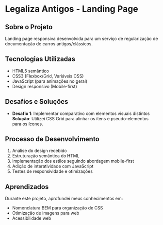 # Legaliza Antigos - Landing Page

## Sobre o Projeto
Landing page responsiva desenvolvida para um serviço de regularização de documentação de carros antigos/clássicos.

## Tecnologias Utilizadas
- HTML5 semântico
- CSS3 (Flexbox/Grid, Variáveis CSS)
- JavaScript (para animações no geral)
- Design responsivo (Mobile-first)

## Desafios e Soluções
- **Desafio 1**: Implementar comparativo com elementos visuais distintos
  **Solução**: Utilizei CSS Grid para alinhar os itens e pseudo-elementos para os ícones.

## Processo de Desenvolvimento
1. Análise do design recebido
2. Estruturação semântica do HTML
3. Implementação dos estilos seguindo abordagem mobile-first
4. Adição de interatividade com JavaScript
5. Testes de responsividade e otimizações

## Aprendizados
Durante este projeto, aprofundei meus conhecimentos em:
- Nomenclatura BEM para organização de CSS
- Otimização de imagens para web
- Acessibilidade web